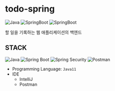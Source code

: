 # todo-spring
![Java](https://img.shields.io/badge/java-1.8-%236DB33F?style=flat&logo=java)
![SpringBoot](https://img.shields.io/badge/springboot-2.5.7-%236DB33F?style=flat&logo=springboot)
![SpringBoot](https://img.shields.io/badge/springsecurity-1.8-%236DB33F?style=flat&logo=springsecurity)

  
할 일을 기록하는 웹 애플리케이션의 백엔드


## STACK
![Java](https://img.shields.io/badge/JAVA-007396?style=for-the-badge&logo=java&logoColor=white)
![Spring Boot](https://img.shields.io/badge/SpringBoot-6DB33F?style=for-the-badge&logo=SpringBoot&logoColor=white)
![Spring Security](https://img.shields.io/badge/SpringSecurity-6DB33F?style=for-the-badge&logo=SpringSecurity&logoColor=white)
![Postman](https://img.shields.io/badge/Postman-FF6C37?style=for-the-badge&logo=Postman&logoColor=white)


- Programming Language: `Java11`
- IDE
  - IntelliJ
  - Postman
 
